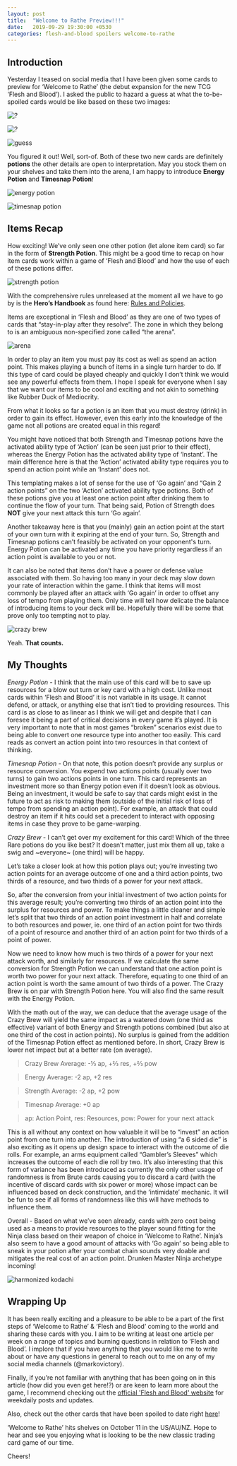 ```yaml
---
layout: post
title:  "Welcome to Rathe Preview!!!"
date:   2019-09-29 19:30:00 +0530
categories: flesh-and-blood spoilers welcome-to-rathe
---
```


Introduction
---
Yesterday I teased on social media that I have been given some cards to preview for ‘Welcome to Rathe’ (the debut expansion for the new TCG ‘Flesh and Blood’). I asked the public to hazard a guess at what the to-be-spoiled cards would be like based on these two images:

![?](/assets/img/preview-0/red-potion.png)

![?](/assets/img/preview-0/blue-potion.png)

![guess](/assets/img/preview-0/guess.PNG)

You figured it out! Well, sort-of. Both of these two new cards are definitely **potions** the other details are open to interpretation. May you stock them on your shelves and take them into the arena, I am happy to introduce **Energy Potion** and **Timesnap Potion**!

![energy potion](/assets/img/preview-0/energy-potion.png)

![timesnap potion](/assets/img/preview-0/timesnap-potion.png)

Items Recap
---
How exciting! We’ve only seen one other potion (let alone item card) so far in the form of **Strength Potion**. This might be a good time to recap on how item cards work within a game of ‘Flesh and Blood’ and how the use of each of these potions differ.

![strength potion](/assets/img/preview-0/strength-potion.png)

With the comprehensive rules unreleased at the moment all we have to go by is the **Hero’s Handbook** as found here: [Rules and Policies][rules]. 

Items are exceptional in ‘Flesh and Blood’ as they are one of two types of cards that “stay-in-play after they resolve”. The zone in which they belong to is an ambiguous non-specified zone called “the arena”.

![arena](/assets/img/preview-0/gameboard.png)

In order to play an item you must pay its cost as well as spend an action point. This makes playing a bunch of items in a single turn harder to do. If this type of card could be played cheaply and quickly I don’t think we would see any powerful effects from them. I hope I speak for everyone when I say that we want our items to be cool and exciting and not akin to something like Rubber Duck of Mediocrity.

From what it looks so far a potion is an item that you must destroy (drink) in order to gain its effect. However, even this early into the knowledge of the game not all potions are created equal in this regard!

You might have noticed that both Strength and Timesnap potions have the activated ability type of ‘Action’ (can be seen just prior to their effect), whereas the Energy Potion has the activated ability type of ‘Instant’. The main difference here is that the ‘Action’ activated ability type requires you to spend an action point while an ‘Instant’ does not.

This templating makes a lot of sense for the use of ‘Go again’ and “Gain 2 action points” on the two ‘Action’ activated ability type potions. Both of these potions give you at least one action point after drinking them to continue the flow of your turn. That being said, Potion of Strength does **NOT** give your next attack this turn ‘Go again’. 

Another takeaway here is that you (mainly) gain an action point at the start of your own turn with it expiring at the end of your turn. So, Strength and Timesnap potions can’t feasibly be activated on your opponent's turn. Energy Potion can be activated any time you have priority regardless if an action point is available to you or not.

It can also be noted that items don’t have a power or defense value associated with them. So having too many in your deck may slow down your rate of interaction within the game. I think that items will most commonly be played after an attack with ‘Go again’ in order to offset any loss of tempo from playing them. Only time will tell how delicate the balance of introducing items to your deck will be. Hopefully there will be some that prove only too tempting not to play.

![crazy brew](/assets/img/preview-0/crazy-brew.png)

Yeah. **That counts.**

My Thoughts
---
*Energy Potion* - I think that the main use of this card will be to save up resources for a blow out turn or key card with a high cost. Unlike most cards within ‘Flesh and Blood’ it is not variable in its usage. It cannot defend, or attack, or anything else that isn’t tied to providing resources. This card is as close to as linear as I think we will get and despite that I can foresee it being a part of critical decisions in every game it’s played. It is very important to note that in most games “broken” scenarios exist due to being able to convert one resource type into another too easily. This card reads as convert an action point into two resources in that context of thinking.
  
*Timesnap Potion* - On that note, this potion doesn’t provide any surplus or resource conversion. You expend two actions points (usually over two turns) to gain two actions points in one turn. This card represents an investment more so than Energy potion even if it doesn’t look as obvious. Being an investment, it would be safe to say that cards might exist in the future to act as risk to making them (outside of the initial risk of loss of tempo from spending an action point). For example, an attack that could destroy an item if it hits could set a precedent to interact with opposing items in case they prove to be game-warping.
  
*Crazy Brew* - I can’t get over my excitement for this card! Which of the three Rare potions do you like best? It doesn’t matter, just mix them all up, take a swig and ~everyone~ (one third) will be happy. 

Let’s take a closer look at how this potion plays out; you’re investing two action points for an average outcome of one and a third action points, two thirds of a resource, and two thirds of a power for your next attack. 

So, after the conversion from your initial investment of two action points for this average result; you’re converting two thirds of an action point into the surplus for resources and power. To make things a little cleaner and simple let’s split that two thirds of an action point investment in half and correlate to both resources and power, ie. one third of an action point for two thirds of a point of resource and another third of an action point for two thirds of a point of power.

Now we need to know how much is two thirds of a power for your next attack worth, and similarly for resources. If we calculate the same conversion for Strength Potion we can understand that one action point is worth two power for your next attack. Therefore, equating to one third of an action point is worth the same amount of two thirds of a power. The Crazy Brew is on par with Strength Potion here. You will also find the same result with the Energy Potion.

With the math out of the way, we can deduce that the average usage of the Crazy Brew will yield the same impact as a watered down (one third as effective) variant of both Energy and Strength potions combined (but also at one third of the cost in action points). No surplus is gained from the addition of the Timesnap Potion effect as mentioned before. In short, Crazy Brew is lower net impact but at a better rate (on average).

> Crazy Brew Average: -⅓ ap, +⅔ res, +⅔ pow

> Energy Average: -2 ap, +2 res

> Strength Average: -2 ap, +2 pow

> Timesnap Average: +0 ap

> ap: Action Point, res: Resources, pow: Power for your next attack

This is all without any context on how valuable it will be to “invest” an action point from one turn into another. The introduction of using “a 6 sided die” is also exciting as it opens up design space to interact with the outcome of die rolls. For example, an arms equipment called “Gambler’s Sleeves” which increases the outcome of each die roll by two. It’s also interesting that this form of variance has been introduced as currently the only other usage of randomness is from Brute cards causing you to discard a card (with the incentive of discard cards with six power or more) whose impact can be influenced based on deck construction, and the ‘intimidate’ mechanic. It will be fun to see if all forms of randomness like this will have methods to influence them.

Overall -  Based on what we’ve seen already, cards with zero cost being used as a means to provide resources to the player sound fitting for the Ninja class based on their weapon of choice in ‘Welcome to Rathe’. Ninja’s also seem to have a good amount of attacks with ‘Go again’ so being able to sneak in your potion after your combat chain sounds very doable and mitigates the real cost of an action point. Drunken Master Ninja archetype incoming!

![harmonized kodachi](/assets/img/preview-0/harmonized-kodachi.png)

Wrapping Up
---
It has been really exciting and a pleasure to be able to be a part of the first steps of ‘Welcome to Rathe’ & ‘Flesh and Blood’ coming to the world and sharing these cards with you. I aim to be writing at least one article per week on a range of topics and burning questions in relation to ‘Flesh and Blood’. I implore that if you have anything that you would like me to write about or have any questions in general to reach out to me on any of my social media channels (@markovictory).

Finally, if you’re not familiar with anything that has been going on in this article (how did you even get here!?) or are keen to learn more about the game, I recommend checking out the [official 'Flesh and Blood' website][fabtcg] for weekdaily posts and updates.

Also, check out the other cards that have been spoiled to date right [here][spoilers]!

‘Welcome to Rathe’ hits shelves on October 11 in the US/AU/NZ. Hope to hear and see you enjoying what is looking to be the new classic trading card game of our time.

Cheers!

[rules]: https://fabtcg.com/rules-and-policies/
[fabtcg]: https://fabtcg.com/
[spoilers]: https://fabtcg.com/articles/wtr-card-previews/

